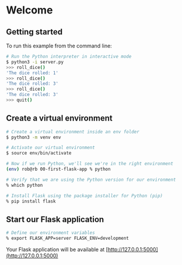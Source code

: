# Welcome

## Getting started

To run this example from the command line:

```sh
# Run the Python interpreter in interactive mode
$ python3 -i server.py
>>> roll_dice()
'The dice rolled: 1'
>>> roll_dice()
'The dice rolled: 3'
>>> roll_dice()
'The dice rolled: 3'
>>> quit()
```

## Create a virtual environment

```sh
# Create a virtual environment inside an env folder
$ python3 -m venv env

# Activate our virtual environment
$ source env/bin/activate

# Now if we run Python, we'll see we're in the right environment
(env) rob@rb 00-first-flask-app % python

# Verify that we are using the Python version for our environment
% which python

# Install Flask using the package installer for Python (pip)
% pip install flask

```

## Start our Flask application

```sh
# Define our environment variables
% export FLASK_APP=server FLASK_ENV=development
```

Your Flask application will be available at [http://127.0.0.1:5000](http://127.0.0.1:5000)
